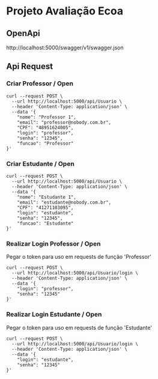 # Projeto Avaliação Ecoa
## OpenApi
http://localhost:5000/swagger/v1/swagger.json

## Api Request

### Criar Professor / Open

```console
curl --request POST \
  --url http://localhost:5000/api/Usuario \
  --header 'Content-Type: application/json' \
  --data '{
	"nome": "Professor 1",
	"email": "professor@nobody.com.br",
	"CPF": "48951624005",
	"login": "professor",
	"senha": "12345",
	"funcao": "Professor"
}'
```

### Criar Estudante / Open

```console
curl --request POST \
  --url http://localhost:5000/api/Usuario \
  --header 'Content-Type: application/json' \
  --data '{
	"nome": "Estudante 1",
	"email": "estudante@nobody.com.br",
	"CPF": "41271103095",
	"login": "estudante",
	"senha": "12345",
	"funcao": "Estudante"
}'
```

### Realizar Login Professor / Open
Pegar o token para uso em requests de função 'Professor'

```console
curl --request POST \
  --url http://localhost:5000/api/Usuario/login \
  --header 'Content-Type: application/json' \
  --data '{
	"login": "professor",
	"senha": "12345"
}'
```

### Realizar Login Estudante / Open
Pegar o token para uso em requests de função 'Estudante'

```console
curl --request POST \
  --url http://localhost:5000/api/Usuario/login \
  --header 'Content-Type: application/json' \
  --data '{
	"login": "estudante",
	"senha": "12345"
}'
```

